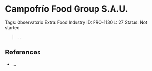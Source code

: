 # Campofrío Food Group S.A.U.

Tags: Observatorio
Extra: Food Industry
ID: PRO-1130
L: 27
Status: Not started

> …
> 

## References

- …